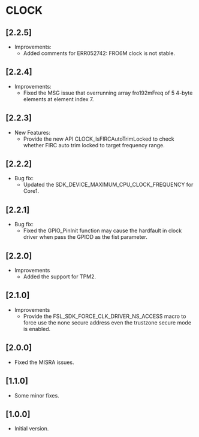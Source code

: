 # CLOCK

## [2.2.5]

- Improvements:
  - Added comments for ERR052742: FRO6M clock is not stable.

## [2.2.4]

- Improvements:
  - Fixed the MSG issue that overrunning array fro192mFreq of 5 4-byte elements at element index 7.

## [2.2.3]

- New Features:
  - Provide the new API CLOCK_IsFIRCAutoTrimLocked to check whether FIRC auto trim locked to target frequency range.

## [2.2.2]

- Bug fix:
  - Updated the SDK_DEVICE_MAXIMUM_CPU_CLOCK_FREQUENCY for Core1.

## [2.2.1]

- Bug fix:
  - Fixed the GPIO_PinInit function may cause the hardfault in clock driver when pass the GPIOD as the fist parameter.

## [2.2.0]

- Improvements
  - Added the support for TPM2.

## [2.1.0]

- Improvements
  - Provide the FSL_SDK_FORCE_CLK_DRIVER_NS_ACCESS macro to force use the none secure address even the trustzone secure mode is enabled.

## [2.0.0]

- Fixed the MISRA issues.

## [1.1.0]

- Some minor fixes.

## [1.0.0]

- Initial version.
